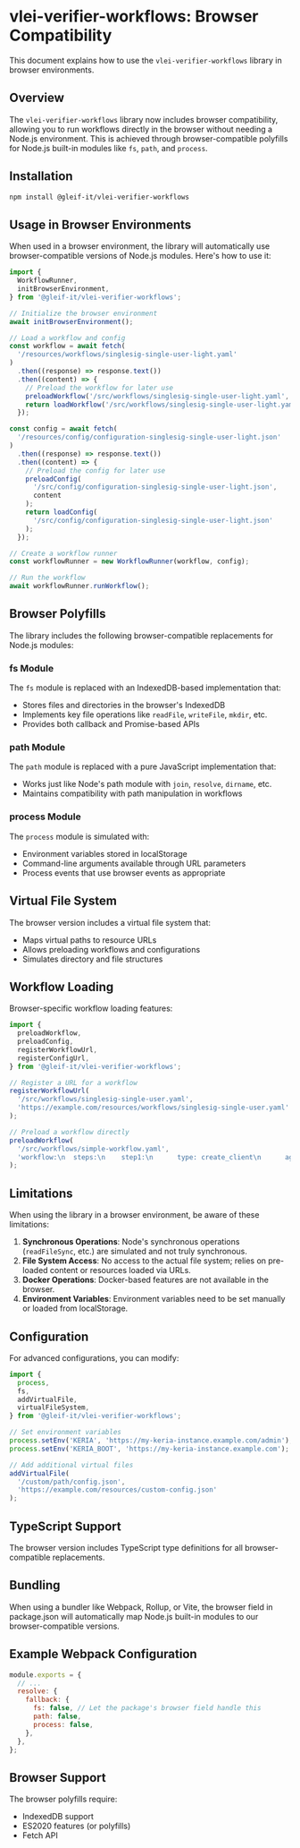# vlei-verifier-workflows: Browser Compatibility

This document explains how to use the `vlei-verifier-workflows` library in browser environments.

## Overview

The `vlei-verifier-workflows` library now includes browser compatibility, allowing you to run workflows directly in the browser without needing a Node.js environment. This is achieved through browser-compatible polyfills for Node.js built-in modules like `fs`, `path`, and `process`.

## Installation

```bash
npm install @gleif-it/vlei-verifier-workflows
```

## Usage in Browser Environments

When used in a browser environment, the library will automatically use browser-compatible versions of Node.js modules. Here's how to use it:

```javascript
import {
  WorkflowRunner,
  initBrowserEnvironment,
} from '@gleif-it/vlei-verifier-workflows';

// Initialize the browser environment
await initBrowserEnvironment();

// Load a workflow and config
const workflow = await fetch(
  '/resources/workflows/singlesig-single-user-light.yaml'
)
  .then((response) => response.text())
  .then((content) => {
    // Preload the workflow for later use
    preloadWorkflow('/src/workflows/singlesig-single-user-light.yaml', content);
    return loadWorkflow('/src/workflows/singlesig-single-user-light.yaml');
  });

const config = await fetch(
  '/resources/config/configuration-singlesig-single-user-light.json'
)
  .then((response) => response.text())
  .then((content) => {
    // Preload the config for later use
    preloadConfig(
      '/src/config/configuration-singlesig-single-user-light.json',
      content
    );
    return loadConfig(
      '/src/config/configuration-singlesig-single-user-light.json'
    );
  });

// Create a workflow runner
const workflowRunner = new WorkflowRunner(workflow, config);

// Run the workflow
await workflowRunner.runWorkflow();
```

## Browser Polyfills

The library includes the following browser-compatible replacements for Node.js modules:

### fs Module

The `fs` module is replaced with an IndexedDB-based implementation that:

- Stores files and directories in the browser's IndexedDB
- Implements key file operations like `readFile`, `writeFile`, `mkdir`, etc.
- Provides both callback and Promise-based APIs

### path Module

The `path` module is replaced with a pure JavaScript implementation that:

- Works just like Node's path module with `join`, `resolve`, `dirname`, etc.
- Maintains compatibility with path manipulation in workflows

### process Module

The `process` module is simulated with:

- Environment variables stored in localStorage
- Command-line arguments available through URL parameters
- Process events that use browser events as appropriate

## Virtual File System

The browser version includes a virtual file system that:

- Maps virtual paths to resource URLs
- Allows preloading workflows and configurations
- Simulates directory and file structures

## Workflow Loading

Browser-specific workflow loading features:

```javascript
import {
  preloadWorkflow,
  preloadConfig,
  registerWorkflowUrl,
  registerConfigUrl,
} from '@gleif-it/vlei-verifier-workflows';

// Register a URL for a workflow
registerWorkflowUrl(
  '/src/workflows/singlesig-single-user.yaml',
  'https://example.com/resources/workflows/singlesig-single-user.yaml'
);

// Preload a workflow directly
preloadWorkflow(
  '/src/workflows/simple-workflow.yaml',
  'workflow:\n  steps:\n    step1:\n      type: create_client\n      agent_name: browser-agent'
);
```

## Limitations

When using the library in a browser environment, be aware of these limitations:

1. **Synchronous Operations**: Node's synchronous operations (`readFileSync`, etc.) are simulated and not truly synchronous.
2. **File System Access**: No access to the actual file system; relies on pre-loaded content or resources loaded via URLs.
3. **Docker Operations**: Docker-based features are not available in the browser.
4. **Environment Variables**: Environment variables need to be set manually or loaded from localStorage.

## Configuration

For advanced configurations, you can modify:

```javascript
import {
  process,
  fs,
  addVirtualFile,
  virtualFileSystem,
} from '@gleif-it/vlei-verifier-workflows';

// Set environment variables
process.setEnv('KERIA', 'https://my-keria-instance.example.com/admin');
process.setEnv('KERIA_BOOT', 'https://my-keria-instance.example.com');

// Add additional virtual files
addVirtualFile(
  '/custom/path/config.json',
  'https://example.com/resources/custom-config.json'
);
```

## TypeScript Support

The browser version includes TypeScript type definitions for all browser-compatible replacements.

## Bundling

When using a bundler like Webpack, Rollup, or Vite, the browser field in package.json will automatically map Node.js built-in modules to our browser-compatible versions.

## Example Webpack Configuration

```javascript
module.exports = {
  // ...
  resolve: {
    fallback: {
      fs: false, // Let the package's browser field handle this
      path: false,
      process: false,
    },
  },
};
```

## Browser Support

The browser polyfills require:

- IndexedDB support
- ES2020 features (or polyfills)
- Fetch API
